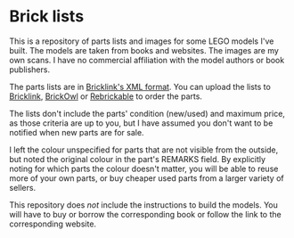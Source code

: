 # Brick lists

This is a repository of parts lists and images for some LEGO models I've built.
The models are taken from books and websites.
The images are my own scans.
I have no commercial affiliation with the model authors or book publishers.

The parts lists are in
[Bricklink's XML format](https://www.bricklink.com/help.asp?helpID=207).
You can upload the lists to [Bricklink](http://bricklink.com),
[BrickOwl](http://brickowl.com) or [Rebrickable](http://rebrickable.com)
to order the parts.

The lists don't include the parts' condition (new/used) and maximum price,
as those criteria are up to you,
but I have assumed you don't want to be notified when new parts are for sale.

I left the colour unspecified for parts that are not visible from the outside,
but noted the original colour in the part's REMARKS field.
By explicitly noting for which parts the colour doesn't matter,
you will be able to reuse more of your own parts,
or buy cheaper used parts from a larger variety of sellers.

This repository does _not_ include the instructions to build the models.
You will have to buy or borrow the corresponding book or
follow the link to the corresponding website.
